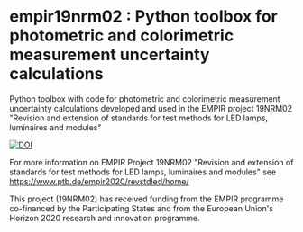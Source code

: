 # empir19nrm02 : Python toolbox for photometric and colorimetric measurement uncertainty calculations

Python toolbox with code for photometric and colorimetric measurement uncertainty calculations developed and used in the EMPIR project 19NRM02 "Revision and extension of standards for test methods for LED lamps, luminaires and modules"

[![DOI](https://zenodo.org/badge/DOI/10.5281/zenodo.7090047.svg)](https://doi.org/10.5281/zenodo.7090047)

For more information on EMPIR Project 19NRM02 "Revision and extension of standards for test methods for LED lamps, luminaires and modules" see https://www.ptb.de/empir2020/revstdled/home/

This project (19NRM02) has received funding from the EMPIR programme co-financed by the Participating States and from the European Union's Horizon 2020 research and innovation programme.
